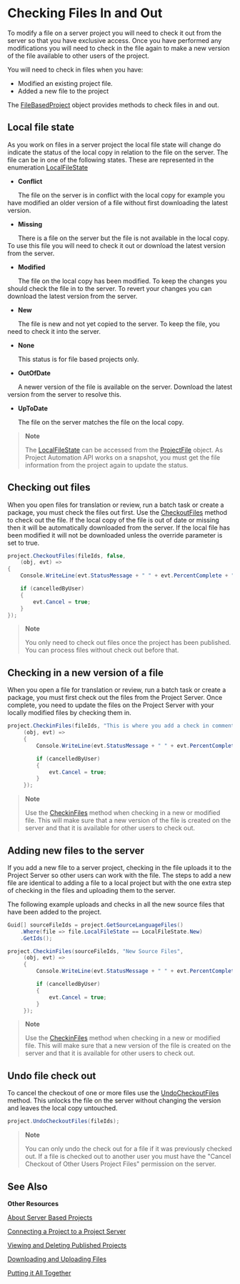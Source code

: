 Checking Files In and Out
==
To modify a file on a server project you will need to check it out from the server so that you have exclusive access. Once you have performed any modifications you will need to check in the file again to make a new version of the file available to other users of the project.

You will need to check in files when you have:

* Modified an existing project file.
* Added a new file to the project

The [FileBasedProject](../../api/projectautomation/Sdl.ProjectAutomation.FileBased.FileBasedProject.yml) object provides methods to check files in and out.

Local file state
--

As you work on files in a server project the local file state will change do indicate the status of the local copy in relation to the file on the server. The file can be in one of the following states. These are represented in the enumeration [LocalFileState](../../api/projectautomation/Sdl.ProjectAutomation.Core.LocalFileState.yml)

* **Conflict**

&nbsp;&nbsp;&nbsp;&nbsp;&nbsp;&nbsp;The file on the server is in conflict with the local copy for example you have modified an older version of a file without first downloading the latest version.

* **Missing**

&nbsp;&nbsp;&nbsp;&nbsp;&nbsp;&nbsp;There is a file on the server but the file is not available in the local copy. To use this file you will need to check it out or download the latest version from the server.

* **Modified**

&nbsp;&nbsp;&nbsp;&nbsp;&nbsp;&nbsp;The file on the local copy has been modified. To keep the changes you should check the file in to the server. To revert your changes you can download the latest version from the server.

* **New**

&nbsp;&nbsp;&nbsp;&nbsp;&nbsp;&nbsp;The file is new and not yet copied to the server. To keep the file, you need to check it into the server.

* **None**

&nbsp;&nbsp;&nbsp;&nbsp;&nbsp;&nbsp;This status is for file based projects only.

* **OutOfDate** 

&nbsp;&nbsp;&nbsp;&nbsp;&nbsp;&nbsp;A newer version of the file is available on the server. Download the latest version from the server to resolve this.

* **UpToDate**

&nbsp;&nbsp;&nbsp;&nbsp;&nbsp;&nbsp;The file on the server matches the file on the local copy.

>**Note**
>
>The [LocalFileState](../../api/projectautomation/Sdl.ProjectAutomation.Core.ProjectFile.yml#Sdl_ProjectAutomation_Core_ProjectFile_LocalFileState) can be accessed from the [ProjectFile](../../api/projectautomation/Sdl.ProjectAutomation.Core.ProjectFile.yml) object. As Project Automation API works on a snapshot, you must get the file information from the project again to update the status.

Checking out files
--

When you open files for translation or review, run a batch task or create a package, you must check the files out first. Use the [CheckoutFiles](../../api/projectautomation/Sdl.ProjectAutomation.FileBased.FileBasedProject.yml#Sdl_ProjectAutomation_FileBased_FileBasedProject_CheckoutFiles_System_Guid___System_Boolean_System_EventHandler_Sdl_ProjectAutomation_Core_ProgressEventArgs__) method to check out the file. If the local copy of the file is out of date or missing then it will be automatically downloaded from the server. If the local file has been modified it will not be downloaded unless the override parameter is set to true.

```cs
project.CheckoutFiles(fileIds, false, 
    (obj, evt) =>
{
    Console.WriteLine(evt.StatusMessage + " " + evt.PercentComplete + "% complete");

    if (cancelledByUser)
    {
        evt.Cancel = true;
    }
});
```

>**Note**
>
>You only need to check out files once the project has been published. You can process files without check out before that.

Checking in a new version of a file
--

When you open a file for translation or review, run a batch task or create a package, you must first check out the files from the Project Server. Once complete, you need to update the files on the Project Server with your locally modified files by checking them in.

```cs
project.CheckinFiles(fileIds, "This is where you add a check in comment",
     (obj, evt) =>
     {
         Console.WriteLine(evt.StatusMessage + " " + evt.PercentComplete + "% complete");

         if (cancelledByUser)
         {
             evt.Cancel = true;
         }
     });
```

>**Note**
>
>Use the [CheckinFiles](../../api/projectautomation/Sdl.ProjectAutomation.FileBased.FileBasedProject.yml#Sdl_ProjectAutomation_FileBased_FileBasedProject_CheckinFiles_System_Guid___System_String_System_EventHandler_Sdl_ProjectAutomation_Core_ProgressEventArgs__) method when checking in a new or modified file. This will make sure that a new version of the file is created on the server and that it is available for other users to check out.

Adding new files to the server
--

If you add a new file to a server project, checking in the file uploads it to the Project Server so other users can work with the file. The steps to add a new file are identical to adding a file to a local project but with the one extra step of checking in the files and uploading them to the server.

The following example uploads and checks in all the new source files that have been added to the project.

```cs
Guid[] sourceFileIds = project.GetSourceLanguageFiles()
    .Where(file => file.LocalFileState == LocalFileState.New)
    .GetIds();

project.CheckinFiles(sourceFileIds, "New Source Files",
     (obj, evt) =>
     {
         Console.WriteLine(evt.StatusMessage + " " + evt.PercentComplete + "% complete");

         if (cancelledByUser)
         {
             evt.Cancel = true;
         }
     });
```

>**Note**
>
>Use the [CheckinFiles](../../api/projectautomation/Sdl.ProjectAutomation.FileBased.FileBasedProject.yml#Sdl_ProjectAutomation_FileBased_FileBasedProject_CheckinFiles_System_Guid___System_String_System_EventHandler_Sdl_ProjectAutomation_Core_ProgressEventArgs__) method when checking in a new or modified file. This will make sure that a new version of the file is created on the server and that it is available for other users to check out.

Undo file check out
--

To cancel the checkout of one or more files use the [UndoCheckoutFiles](../../api/projectautomation/Sdl.ProjectAutomation.FileBased.FileBasedProject.yml#Sdl_ProjectAutomation_FileBased_FileBasedProject_CheckoutFiles_System_Guid___System_Boolean_System_EventHandler_Sdl_ProjectAutomation_Core_ProgressEventArgs__) method. This unlocks the file on the server without changing the version and leaves the local copy untouched.

```cs
project.UndoCheckoutFiles(fileIds);
```

>**Note**
>
>You can only undo the check out for a file if it was previously checked out. If a file is checked out to another user you must have the "Cancel Checkout of Other Users Project Files" permission on the server.

See Also
--

**Other Resources**

[About Server Based Projects](about_server_based_projects.md)

[Connecting a Project to a Project Server](connecting_a_project_to_a_project_server.md)

[Viewing and Deleting Published Projects](viewing_and_deleting_published_projects.md)

[Downloading and Uploading Files](downloading_and_uploading_files.md)

[Putting it All Together](putting_it_all_together.md)